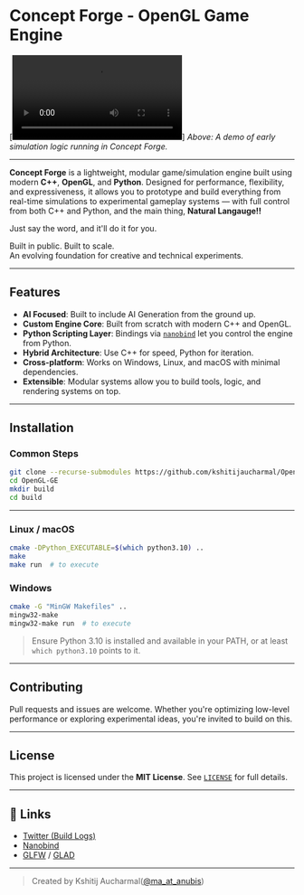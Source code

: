 # Concept Forge - OpenGL Game Engine

[![Bees and Bombs algorithm in ConceptForge](./assets/github/bees-and-bombs-lighting.mp4)]
*Above: A demo of early simulation logic running in Concept Forge.*

---

**Concept Forge** is a lightweight, modular game/simulation engine built using modern **C++**, **OpenGL**, and **Python**.
Designed for performance, flexibility, and expressiveness, it allows you to prototype and
build everything from real-time simulations to experimental gameplay systems — with full control from both C++ and Python, and the
main thing, **Natural Langauge!!**

Just say the word, and it'll do it for you.

Built in public. Built to scale.  
An evolving foundation for creative and technical experiments.

---

## Features

- **AI Focused**: Built to include AI Generation from the ground up.
- **Custom Engine Core**: Built from scratch with modern C++ and OpenGL.
- **Python Scripting Layer**: Bindings via [`nanobind`](https://github.com/wjakob/nanobind) let you control the engine from Python.
- **Hybrid Architecture**: Use C++ for speed, Python for iteration.
- **Cross-platform**: Works on Windows, Linux, and macOS with minimal dependencies.
- **Extensible**: Modular systems allow you to build tools, logic, and rendering systems on top.

---

## Installation

### Common Steps

```bash
git clone --recurse-submodules https://github.com/kshitijaucharmal/OpenGL-GE
cd OpenGL-GE
mkdir build
cd build
````

---

### Linux / macOS
```bash
cmake -DPython_EXECUTABLE=$(which python3.10) ..
make
make run  # to execute
```

### Windows
```bash
cmake -G "MinGW Makefiles" ..
mingw32-make
mingw32-make run  # to execute
```

> Ensure Python 3.10 is installed and available in your PATH, or at least `which python3.10` points to it.

---

## Contributing

Pull requests and issues are welcome.
Whether you're optimizing low-level performance or exploring experimental ideas, you're invited to build on this.

---

## License

This project is licensed under the **MIT License**.
See [`LICENSE`](./LICENSE) for full details.

---

## 🔗 Links

* [Twitter (Build Logs)](https://twitter.com/ma_at_anubis)
* [Nanobind](https://github.com/wjakob/nanobind)
* [GLFW](https://www.glfw.org/) / [GLAD](https://glad.dav1d.de/)

---

> Created by Kshitij Aucharmal([@ma\_at\_anubis](https://x.com/ma_at_anubis))
